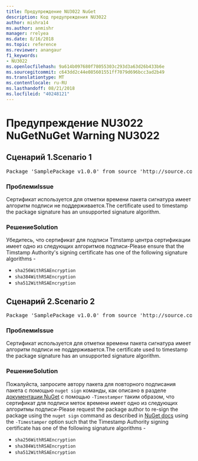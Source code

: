 ```yaml
---
title: Предупреждение NU3022 NuGet
description: Код предупреждения NU3022
author: mishra14
ms.author: anmishr
manager: rrelyea
ms.date: 8/16/2018
ms.topic: reference
ms.reviewer: anangaur
f1_keywords:
- NU3022
ms.openlocfilehash: 9a614b097680f78055303c293d3a63d26b433b6e
ms.sourcegitcommit: c643dd2c44e085601551ff7079d696bcc3ad2b49
ms.translationtype: MT
ms.contentlocale: ru-RU
ms.lasthandoff: 08/21/2018
ms.locfileid: "40248121"
---
```

# <a name="nuget-warning-nu3022"></a><span data-ttu-id="3a6d0-103">Предупреждение NU3022 NuGet</span><span class="sxs-lookup"><span data-stu-id="3a6d0-103">NuGet Warning NU3022</span></span>

## <a name="scenario-1"></a><span data-ttu-id="3a6d0-104">Сценарий 1.</span><span class="sxs-lookup"><span data-stu-id="3a6d0-104">Scenario 1</span></span>

<pre>Package 'SamplePackage v1.0.0' from source 'http://source.com/index.json': The primary signature's timestamp certificate has an unsupported signature algorithm.</pre>

### <a name="issue"></a><span data-ttu-id="3a6d0-105">Проблеми</span><span class="sxs-lookup"><span data-stu-id="3a6d0-105">Issue</span></span>

<span data-ttu-id="3a6d0-106">Сертификат используется для отметки времени пакета сигнатура имеет алгоритм подписи не поддерживается.</span><span class="sxs-lookup"><span data-stu-id="3a6d0-106">The certificate used to timestamp the package signature has an unsupported signature algorithm.</span></span>


### <a name="solution"></a><span data-ttu-id="3a6d0-107">Решение</span><span class="sxs-lookup"><span data-stu-id="3a6d0-107">Solution</span></span>

<span data-ttu-id="3a6d0-108">Убедитесь, что сертификат для подписи Timstamp центра сертификации имеет одно из следующих алгоритмов подписи-</span><span class="sxs-lookup"><span data-stu-id="3a6d0-108">Please ensure that the Timstamp Authority's signing certificate has one of the following signature algorithms -</span></span> 
* `sha256WithRSAEncryption`
* `sha384WithRSAEncryption`
* `sha512WithRSAEncryption`



## <a name="scenario-2"></a><span data-ttu-id="3a6d0-109">Сценарий 2.</span><span class="sxs-lookup"><span data-stu-id="3a6d0-109">Scenario 2</span></span>

<pre>Package 'SamplePackage v1.0.0' from source 'http://source.com/index.json': The timestamp certificate has an unsupported signature algorithm (SHA1). The following algorithms are supported: SHA256RSA, SHA384RSA, SHA512RSA.</pre>

### <a name="issue"></a><span data-ttu-id="3a6d0-110">Проблеми</span><span class="sxs-lookup"><span data-stu-id="3a6d0-110">Issue</span></span>

<span data-ttu-id="3a6d0-111">Сертификат используется для отметки времени пакета сигнатура имеет алгоритм подписи не поддерживается.</span><span class="sxs-lookup"><span data-stu-id="3a6d0-111">The certificate used to timestamp the package signature has an unsupported signature algorithm.</span></span>


### <a name="solution"></a><span data-ttu-id="3a6d0-112">Решение</span><span class="sxs-lookup"><span data-stu-id="3a6d0-112">Solution</span></span>

<span data-ttu-id="3a6d0-113">Пожалуйста, запросите автору пакета для повторного подписания пакета с помощью `nuget sign` команды, как описано в разделе [документации NuGet](https://docs.microsoft.com/en-us/nuget/create-packages/sign-a-package) с помощью `-Timestamper` таким образом, что сертификат для подписи меток времени имеет одно из следующих алгоритмы подписи-</span><span class="sxs-lookup"><span data-stu-id="3a6d0-113">Please request the package author to re-sign the package using the `nuget sign` command as described in [NuGet docs](https://docs.microsoft.com/en-us/nuget/create-packages/sign-a-package) using the `-Timestamper` option such that the Timestamp Authority signing certificate has one of the following signature algorithms -</span></span>
* `sha256WithRSAEncryption`
* `sha384WithRSAEncryption`
* `sha512WithRSAEncryption`


